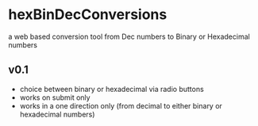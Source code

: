 hexBinDecConversions
====================

a web based conversion tool from Dec numbers to Binary or Hexadecimal numbers

v0.1
----
- choice between binary or hexadecimal via radio buttons
- works on submit only
- works in a one direction only (from decimal to either binary or hexadecimal numbers)
